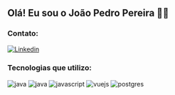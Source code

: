 ## Olá! Eu sou o João Pedro Pereira 👋🏽

### Contato:

[![Linkedin](https://img.shields.io/badge/LinkedIn-0077B5?style=for-the-badge&logo=linkedin&logoColor=white)](https://www.linkedin.com/in/joao-pedro-pereira0805/)

### Tecnologias que utilizo:

<div style="display: inline_block">

  <img align="center" alt="java" src="https://img.shields.io/badge/java-%23ED8B00.svg?style=for-the-badge&logo=openjdk&logoColor=white"/>
  <img align="center" alt="java" src="https://img.shields.io/badge/spring-%236DB33F.svg?style=for-the-badge&logo=spring&logoColor=white"/>
  <img align="center" alt="javascript" src="https://img.shields.io/badge/JavaScript-F7DF1E?style=for-the-badge&logo=javascript&logoColor=black"/>
  <img align="center" alt="vuejs" src="https://img.shields.io/badge/vuejs-%2335495e.svg?style=for-the-badge&logo=vuedotjs&logoColor=%234FC08D"/>
  <img align="center" alt="postgres" src="https://img.shields.io/badge/postgres-%23316192.svg?style=for-the-badge&logo=postgresql&logoColor=white"/>
  
</div>
